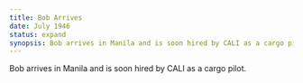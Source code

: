 ```yaml
---
title: Bob Arrives
date: July 1946 
status: expand
synopsis: Bob arrives in Manila and is soon hired by CALI as a cargo pilot.
---
```

Bob arrives in Manila and is soon hired by CALI as a cargo pilot.